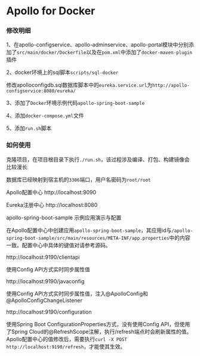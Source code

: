 # Apollo for Docker

### 修改明细

1、在apollo-configservice、apollo-adminservice、apollo-portal模块中分别添加了`src/main/docker/Dockerfile`以及在`pom.xml`中添加了`docker-maven-plugin`插件

2、docker环境上的sql脚本`scripts/sql-docker`

修改apolloconfigdb.sql数据库脚本中的`eureka.service.url`为`http://apollo-configservice:8080/eureka/`

3、添加了`Docker`环境示例代码`apollo-spring-boot-sample`

4、添加`docker-compose.yml`文件

5、添加`run.sh`脚本

### 如何使用

克隆项目，在项目根目录下执行`./run.sh`，该过程涉及编译、打包、构建镜像会比较漫长

数据库已经映射到宿主机的`3306`端口，用户名密码为`root/root`

Apollo配置中心 http://localhost:9090 

Eureka注册中心 http://localhost:8080

apollo-spring-boot-sample 示例应用演示与配置

在Apollo配置中心中创建应用`apollo-spring-boot-sample`，其应用id与`/apollo-spring-boot-sample/src/main/resources/META-INF/app.properties`中的内容一致。配置中心中具体的键值对请参考源码。

http://localhost:9190/clientapi 

使用Config API方式实时同步属性值

http://localhost:9190/javaconfig 

使用Config API方式实时同步属性值，注入@ApolloConfig和@ApolloConfigChangeListener

http://localhost:9190/configuration 

使用Spring Boot ConfigurationProperties方式，没有使用Config API，但使用了Spring Cloud的@RefreshScope注解，执行/refresh端点时会刷新属性的值。Apollo配置中心的值修改后，需要执行`curl -X POST http://localhost:9190/refresh`，才能使其生效。
